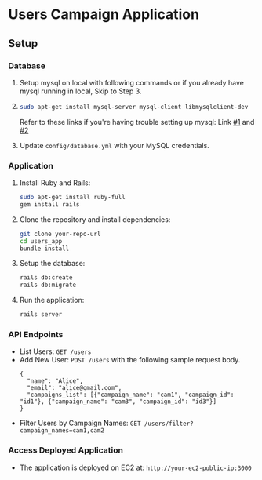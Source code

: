 # Users Campaign Application

## Setup

### Database
1. Setup mysql on local with following commands or if you already have mysql running in local, Skip to Step 3.
2. ```bash
   sudo apt-get install mysql-server mysql-client libmysqlclient-dev
   ```
   Refer to these links if you're having trouble setting up mysql: Link <a href="https://www.atlantic.net/dedicated-server-hosting/using-mysql-with-ruby-on-rails-app-on-ubuntu-22-04/">#1</a> and <a href="https://www.digitalocean.com/community/tutorials/how-to-use-mysql-with-your-ruby-on-rails-application-on-ubuntu-14-04">#2</a>

3. Update `config/database.yml` with your MySQL credentials.

### Application
1. Install Ruby and Rails:
    ```bash
    sudo apt-get install ruby-full
    gem install rails
    ```

2. Clone the repository and install dependencies:
    ```bash
    git clone your-repo-url
    cd users_app
    bundle install
    ```

3. Setup the database:
    ```bash
    rails db:create
    rails db:migrate
    ```

4. Run the application:
    ```bash
    rails server
    ```

### API Endpoints

- List Users: `GET /users`
- Add New User: `POST /users` with the following sample request body.
  ```
  {
    "name": "Alice",
    "email": "alice@gmail.com",
    "campaigns_list": [{"campaign_name": "cam1", "campaign_id": "id1"}, {"campaign_name": "cam3", "campaign_id": "id3"}]
  }
  ```
- Filter Users by Campaign Names: `GET /users/filter?campaign_names=cam1,cam2`

### Access Deployed Application
- The application is deployed on EC2 at: `http://your-ec2-public-ip:3000`
